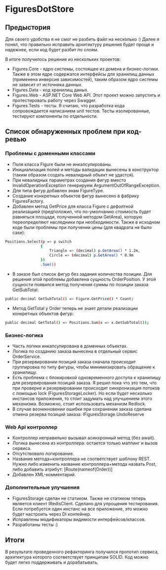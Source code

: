 # FiguresDotStore
## Предыстория

Для своего удобства я не смог не разбить файл на несколько :)
Далее я понял, что правильно исправить архитектуру решения будет проще и надежнее, если код будет разбит по слоям.

В итоге получилось решение из нескольких проектов:
- Figures.Core - ядро системы, состоящее из домена и бизнес-логики. Также в этом ядре содержатся интерфейсы для хранилищ данных (применена инверсия зависимостей), таким образом ядро системы не зависит от источника данных.
- Figures.Data - код хранилищ даных.
- Figures.Web - ASP.NET Core Web API. Этот проект можно запустить и протестировать работу через Swagger.
- Figures.Tests - тесты. Я считаю, что разработка кода сопровождается написанием unit тестов. Тесты изолированные, тестируют компоненты по отдельности.


## Список обнаруженных проблем при код-ревью
### Проблемы с доменными классами
- Поля класса Figure были не инкапсулированы.
- Инициализация полей и методы валидации вынесены в конструктор (таким образом создать невалидный объект не удастся).
- При невалидных параметрах создания фигур вместо InvalidOperationException генерируем ArgumentOutOfRangeException.
- Для типа фигур добавлен энам FigureType.
- Создание конкретных объектов фигур вынесено в фабрику FiguresFactory.
- Добавлен метод GetPrice для класса Figure с дефолтной реализацией (предположил, что по-умолчанию стоимость будет равняться площади, полученной методом GetArea), которую переопределяют наследники при необходимости. Также в исходном коде были проблемы при получении цены (для квадрата не было case):
```sh
Positions.Select(p => p switch
				{
					Triangle => (decimal) p.GetArea() * 1.2m,
					Circle => (decimal) p.GetArea() * 0.9m
				})
				.Sum())
```
- В заказе был список фигур без задания количества позиции. Для решения этой проблемы добавлена сущность OrderPosition. У этой сущности появился метод получения суммы по позиции заказа GetSubTotal:
```sh
public decimal GetSubTotal() => Figure.GetPrice() * Count;
```
- Метод GetTotal у Order теперь не знает детали реализации конкретных объектов фигур:
```sh
public decimal GetTotal() => Positions.Sum(x => x.GetSubTotal());
```

### Бизнес-логика
- Часть логики инкапсулирована в доменных объектах.
- Логика по созданию заказа вынесена в отдельный сервис OrderService.
- При резервировании позиций заказа сначала происходит группировка по типу фигуры, чтобы минимизировать обращение к хранилищу.
- Есть проблема с блокировкой одновременного доступа к хранилищу для резервирования позиций заказа. Я решил пока что это тем, что при проверке и резервировании происходит синхронизация потоков с помощью lock (FiguresStorageLocker). Но если будет несколько инстансов приложения, то стоит задумать над улучшением этого механизма. Возможно, cтоит использовать механизм Redlock.
- В случае возникновении ошибки при сохранении заказа сделана отмена резерва позиций заказа: IFiguresStorage.UndoReserve

###  Web Api контроллер
- Контроллер неправильно вызывал асинхронный метод (без await).
- Логика вынесена из контроллера: остается только маппинг и вызов сервиса.
- Отсутствовало логирование.
- Название метода+контроллера не соответствует шаблону REST. Нужно либо изменить название контроллера+метода назвать Post, либо добавить атрибут: [Route(nameof(Order))]
- Добавлен XML-комментарий. 

### Дополнительные улучшения
- FiguresStorage сделан не статиком. Также не статиком теперь является клиент IRedisClient. Сделано для упрощения тестирования. Если потребуется один инстанс на все приложение, это можно будет настроить через DI контейнер.
- Исправлены модификаторы видимости интерфейсов/классов.
- Разработаны тесты :)

## Итоги 
В результате проведенного рефакторинга получился прототип сервиса, архитектура которого соответствует принципам SOLID. Код можно будет легко поддерживать и дорабатывать. 